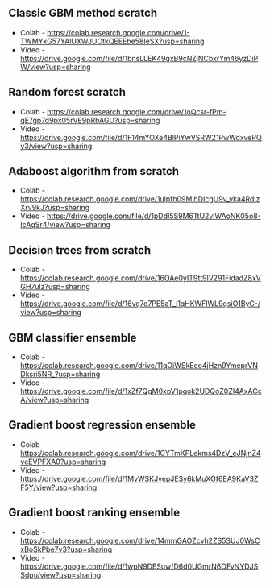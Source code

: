 ##  Classic GBM method scratch
- Colab - https://colab.research.google.com/drive/1-TWMYxG57YAlUXWJUOtkQEEEbe58IeSX?usp=sharing
- Video - https://drive.google.com/file/d/1bnsLLEK49qxB9cNZjNCbxrYm46yzDiPW/view?usp=sharing

##  Random forest scratch
- Colab - https://colab.research.google.com/drive/1oQcsr-fPm-qE7gp7d9px05rVE9pRbAGU?usp=sharing
- Video - https://drive.google.com/file/d/1F14mYOXe4BlPiYwVSRW21PwWdxvePQy3/view?usp=sharing

## Adaboost algorithm from scratch
- Colab - https://colab.research.google.com/drive/1ulpfh09MlhDIcgU9v_vka4RdizXrv9kJ?usp=sharing
- Video - https://drive.google.com/file/d/1pDdI5S9M6TtU2vlWAoNK05o8-IcAqSr4/view?usp=sharing

## Decision trees from scratch 
- Colab - https://colab.research.google.com/drive/16OAe0yIT9tt9lV291FidadZ8xVGH7ulz?usp=sharing
- Video - https://drive.google.com/file/d/16vq7o7PE5aT_i1qHKWFlWL9qsiO1ByC-/view?usp=sharing

## GBM classifier ensemble
- Colab - https://colab.research.google.com/drive/11qOiWSkEeo4jHzn9YmeprVNDksri5NR_?usp=sharing
- Video - https://drive.google.com/file/d/1xZf7QgM0xpV1pqok2UDQoZ0ZI4AxACcA/view?usp=sharing

## Gradient boost regression  ensemble
- Colab - https://colab.research.google.com/drive/1CYTmKPLekms4DzV_eJNjnZ4veEVPFXA0?usp=sharing
- Video - https://drive.google.com/file/d/1MvWSKJvepJESy6kMuXOf6EA9KaV3ZF5Y/view?usp=sharing

## Gradient boost ranking  ensemble
- Colab - https://colab.research.google.com/drive/14mmGAOZcvh2ZS5SUJ0WsCxBoSkPbe7y3?usp=sharing
- Video - https://drive.google.com/file/d/1wpN9DESuwfD6d0UGmrN6OFvNYDJSSdpu/view?usp=sharing